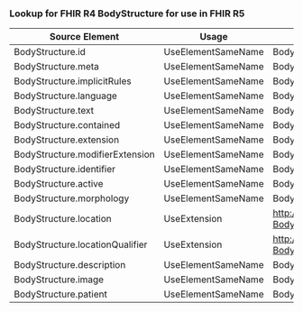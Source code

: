 ### Lookup for FHIR R4 BodyStructure for use in FHIR R5

| Source Element | Usage | Target |
| -------------- | ----- | ------ |
| BodyStructure.id | UseElementSameName | BodyStructure.id |
| BodyStructure.meta | UseElementSameName | BodyStructure.meta |
| BodyStructure.implicitRules | UseElementSameName | BodyStructure.implicitRules |
| BodyStructure.language | UseElementSameName | BodyStructure.language |
| BodyStructure.text | UseElementSameName | BodyStructure.text |
| BodyStructure.contained | UseElementSameName | BodyStructure.contained |
| BodyStructure.extension | UseElementSameName | BodyStructure.extension |
| BodyStructure.modifierExtension | UseElementSameName | BodyStructure.modifierExtension |
| BodyStructure.identifier | UseElementSameName | BodyStructure.identifier |
| BodyStructure.active | UseElementSameName | BodyStructure.active |
| BodyStructure.morphology | UseElementSameName | BodyStructure.morphology |
| BodyStructure.location | UseExtension | http://hl7.org/fhir/4.0/StructureDefinition/extension-BodyStructure.location |
| BodyStructure.locationQualifier | UseExtension | http://hl7.org/fhir/4.0/StructureDefinition/extension-BodyStructure.locationQualifier |
| BodyStructure.description | UseElementSameName | BodyStructure.description |
| BodyStructure.image | UseElementSameName | BodyStructure.image |
| BodyStructure.patient | UseElementSameName | BodyStructure.patient |
